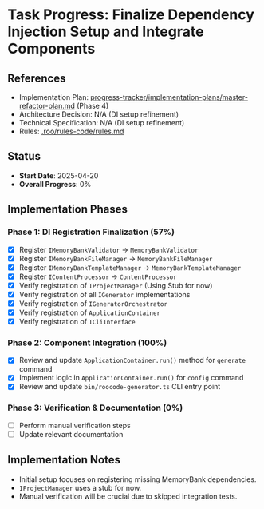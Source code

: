 # Task Progress: Finalize Dependency Injection Setup and Integrate Components

## References

- Implementation Plan: [progress-tracker/implementation-plans/master-refactor-plan.md](progress-tracker/implementation-plans/master-refactor-plan.md) (Phase 4)
- Architecture Decision: N/A (DI setup refinement)
- Technical Specification: N/A (DI setup refinement)
- Rules: [.roo/rules-code/rules.md](.roo/rules-code/rules.md)

## Status

- **Start Date**: 2025-04-20
- **Overall Progress**: 0%

## Implementation Phases

### Phase 1: DI Registration Finalization (57%)

- [x] Register `IMemoryBankValidator` -> `MemoryBankValidator`
- [x] Register `IMemoryBankFileManager` -> `MemoryBankFileManager`
- [x] Register `IMemoryBankTemplateManager` -> `MemoryBankTemplateManager`
- [x] Register `IContentProcessor` -> `ContentProcessor`
- [x] Verify registration of `IProjectManager` (Using Stub for now)
- [x] Verify registration of all `IGenerator` implementations
- [x] Verify registration of `IGeneratorOrchestrator`
- [x] Verify registration of `ApplicationContainer`
- [x] Verify registration of `ICliInterface`

### Phase 2: Component Integration (100%)

- [x] Review and update `ApplicationContainer.run()` method for `generate` command
- [x] Implement logic in `ApplicationContainer.run()` for `config` command
- [x] Review and update `bin/roocode-generator.ts` CLI entry point

### Phase 3: Verification & Documentation (0%)

- [ ] Perform manual verification steps
- [ ] Update relevant documentation

## Implementation Notes

- Initial setup focuses on registering missing MemoryBank dependencies.
- `IProjectManager` uses a stub for now.
- Manual verification will be crucial due to skipped integration tests.
